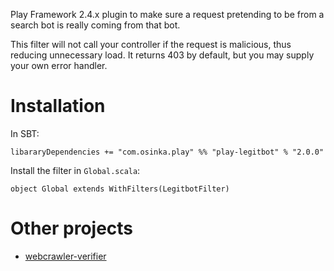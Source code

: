 Play Framework 2.4.x plugin to make sure a request pretending to be from a search bot
is really coming from that bot.

This filter will not call your controller if the request is malicious, thus reducing
unnecessary load. It returns 403 by default, but you may supply your own error handler.

# Installation

In SBT:

```
libararyDependencies += "com.osinka.play" %% "play-legitbot" % "2.0.0"
```

Install the filter in `Global.scala`:

```
object Global extends WithFilters(LegitbotFilter)
```

# Other projects

* [webcrawler-verifier](https://github.com/optimaize/webcrawler-verifier)
